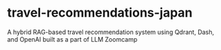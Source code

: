 # travel-recommendations-japan
A hybrid RAG-based travel recommendation system using Qdrant, Dash, and OpenAI built as a part of LLM Zoomcamp
